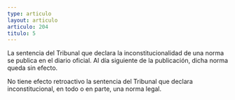 ```yaml
---
type: articulo
layout: articulo
articulo: 204
titulo: 5
---
```

La sentencia del Tribunal que declara la inconstitucionalidad de una norma se publica en el diario oficial. Al día siguiente de la publicación, dicha norma queda sin efecto. 

No tiene efecto retroactivo la sentencia del Tribunal que declara inconstitucional, en todo o en parte, una norma legal.
